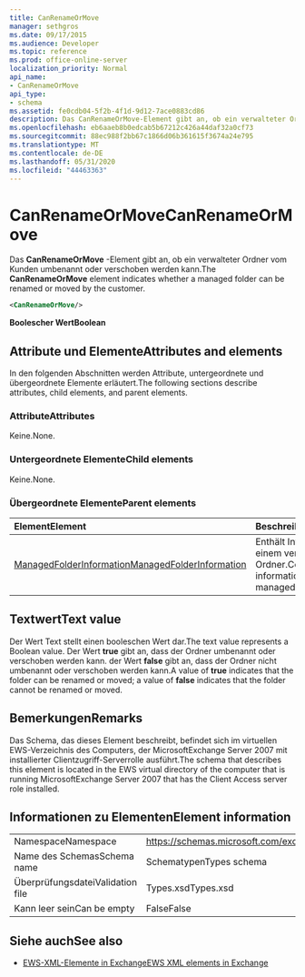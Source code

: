 ```yaml
---
title: CanRenameOrMove
manager: sethgros
ms.date: 09/17/2015
ms.audience: Developer
ms.topic: reference
ms.prod: office-online-server
localization_priority: Normal
api_name:
- CanRenameOrMove
api_type:
- schema
ms.assetid: fe0cdb04-5f2b-4f1d-9d12-7ace0883cd86
description: Das CanRenameOrMove-Element gibt an, ob ein verwalteter Ordner vom Kunden umbenannt oder verschoben werden kann.
ms.openlocfilehash: eb6aaeb8b0edcab5b67212c426a44daf32a0cf73
ms.sourcegitcommit: 88ec988f2bb67c1866d06b361615f3674a24e795
ms.translationtype: MT
ms.contentlocale: de-DE
ms.lasthandoff: 05/31/2020
ms.locfileid: "44463363"
---
```

# <a name="canrenameormove"></a><span data-ttu-id="a1187-103">CanRenameOrMove</span><span class="sxs-lookup"><span data-stu-id="a1187-103">CanRenameOrMove</span></span>

<span data-ttu-id="a1187-104">Das **CanRenameOrMove** -Element gibt an, ob ein verwalteter Ordner vom Kunden umbenannt oder verschoben werden kann.</span><span class="sxs-lookup"><span data-stu-id="a1187-104">The **CanRenameOrMove** element indicates whether a managed folder can be renamed or moved by the customer.</span></span> 
  
```xml
<CanRenameOrMove/>
```

 <span data-ttu-id="a1187-105">**Boolescher Wert**</span><span class="sxs-lookup"><span data-stu-id="a1187-105">**Boolean**</span></span>
## <a name="attributes-and-elements"></a><span data-ttu-id="a1187-106">Attribute und Elemente</span><span class="sxs-lookup"><span data-stu-id="a1187-106">Attributes and elements</span></span>

<span data-ttu-id="a1187-107">In den folgenden Abschnitten werden Attribute, untergeordnete und übergeordnete Elemente erläutert.</span><span class="sxs-lookup"><span data-stu-id="a1187-107">The following sections describe attributes, child elements, and parent elements.</span></span>
  
### <a name="attributes"></a><span data-ttu-id="a1187-108">Attribute</span><span class="sxs-lookup"><span data-stu-id="a1187-108">Attributes</span></span>

<span data-ttu-id="a1187-109">Keine.</span><span class="sxs-lookup"><span data-stu-id="a1187-109">None.</span></span>
  
### <a name="child-elements"></a><span data-ttu-id="a1187-110">Untergeordnete Elemente</span><span class="sxs-lookup"><span data-stu-id="a1187-110">Child elements</span></span>

<span data-ttu-id="a1187-111">Keine.</span><span class="sxs-lookup"><span data-stu-id="a1187-111">None.</span></span>
  
### <a name="parent-elements"></a><span data-ttu-id="a1187-112">Übergeordnete Elemente</span><span class="sxs-lookup"><span data-stu-id="a1187-112">Parent elements</span></span>

|<span data-ttu-id="a1187-113">**Element**</span><span class="sxs-lookup"><span data-stu-id="a1187-113">**Element**</span></span>|<span data-ttu-id="a1187-114">**Beschreibung**</span><span class="sxs-lookup"><span data-stu-id="a1187-114">**Description**</span></span>|
|:-----|:-----|
|[<span data-ttu-id="a1187-115">ManagedFolderInformation</span><span class="sxs-lookup"><span data-stu-id="a1187-115">ManagedFolderInformation</span></span>](managedfolderinformation.md) <br/> |<span data-ttu-id="a1187-116">Enthält Informationen zu einem verwalteten Ordner.</span><span class="sxs-lookup"><span data-stu-id="a1187-116">Contains information about a managed folder.</span></span>  <br/> |
   
## <a name="text-value"></a><span data-ttu-id="a1187-117">Textwert</span><span class="sxs-lookup"><span data-stu-id="a1187-117">Text value</span></span>

<span data-ttu-id="a1187-118">Der Wert Text stellt einen booleschen Wert dar.</span><span class="sxs-lookup"><span data-stu-id="a1187-118">The text value represents a Boolean value.</span></span> <span data-ttu-id="a1187-119">Der Wert **true** gibt an, dass der Ordner umbenannt oder verschoben werden kann. der Wert **false** gibt an, dass der Ordner nicht umbenannt oder verschoben werden kann.</span><span class="sxs-lookup"><span data-stu-id="a1187-119">A value of **true** indicates that the folder can be renamed or moved; a value of **false** indicates that the folder cannot be renamed or moved.</span></span> 
  
## <a name="remarks"></a><span data-ttu-id="a1187-120">Bemerkungen</span><span class="sxs-lookup"><span data-stu-id="a1187-120">Remarks</span></span>

<span data-ttu-id="a1187-121">Das Schema, das dieses Element beschreibt, befindet sich im virtuellen EWS-Verzeichnis des Computers, der MicrosoftExchange Server 2007 mit installierter Clientzugriff-Serverrolle ausführt.</span><span class="sxs-lookup"><span data-stu-id="a1187-121">The schema that describes this element is located in the EWS virtual directory of the computer that is running MicrosoftExchange Server 2007 that has the Client Access server role installed.</span></span>
  
## <a name="element-information"></a><span data-ttu-id="a1187-122">Informationen zu Elementen</span><span class="sxs-lookup"><span data-stu-id="a1187-122">Element information</span></span>

|||
|:-----|:-----|
|<span data-ttu-id="a1187-123">Namespace</span><span class="sxs-lookup"><span data-stu-id="a1187-123">Namespace</span></span>  <br/> |https://schemas.microsoft.com/exchange/services/2006/types  <br/> |
|<span data-ttu-id="a1187-124">Name des Schemas</span><span class="sxs-lookup"><span data-stu-id="a1187-124">Schema name</span></span>  <br/> |<span data-ttu-id="a1187-125">Schematypen</span><span class="sxs-lookup"><span data-stu-id="a1187-125">Types schema</span></span>  <br/> |
|<span data-ttu-id="a1187-126">Überprüfungsdatei</span><span class="sxs-lookup"><span data-stu-id="a1187-126">Validation file</span></span>  <br/> |<span data-ttu-id="a1187-127">Types.xsd</span><span class="sxs-lookup"><span data-stu-id="a1187-127">Types.xsd</span></span>  <br/> |
|<span data-ttu-id="a1187-128">Kann leer sein</span><span class="sxs-lookup"><span data-stu-id="a1187-128">Can be empty</span></span>  <br/> |<span data-ttu-id="a1187-129">False</span><span class="sxs-lookup"><span data-stu-id="a1187-129">False</span></span>  <br/> |
   
## <a name="see-also"></a><span data-ttu-id="a1187-130">Siehe auch</span><span class="sxs-lookup"><span data-stu-id="a1187-130">See also</span></span>



- [<span data-ttu-id="a1187-131">EWS-XML-Elemente in Exchange</span><span class="sxs-lookup"><span data-stu-id="a1187-131">EWS XML elements in Exchange</span></span>](ews-xml-elements-in-exchange.md)

